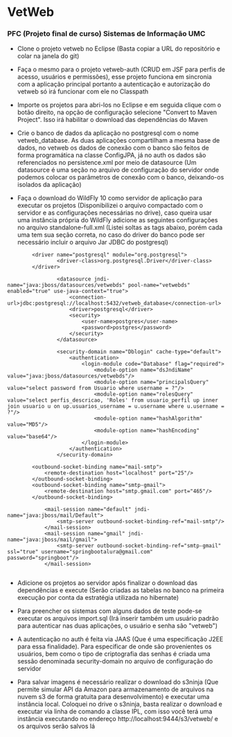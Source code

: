 # VetWeb
### PFC (Projeto final de curso) Sistemas de Informação UMC

* Clone o projeto vetweb no Eclipse (Basta copiar a URL do repositório e colar na janela do git)

* Faça o mesmo para o projeto vetweb-auth (CRUD em JSF para perfis de acesso, usuários e permissões), esse projeto funciona em sincronia com a aplicação principal portanto a autenticação e autorização do vetweb só irá funcionar com ele no Classpath

* Importe os projetos para abri-los no Eclipse e em seguida clique com o botão direito, na opção de configuração selecione "Convert to Maven Project". Isso irá habilitar o download das dependências do Maven

* Crie o banco de dados da aplicação no postgresql com o nome vetweb_database. As duas aplicações compartilham a mesma base de dados, no vetweb os dados de conexão com o banco são feitos de forma programática na classe ConfigJPA, já no auth os dados são referenciados no persistence.xml por meio de datasource (Um datasource é uma seção no arquivo de configuração do servidor onde podemos colocar os parâmetros de conexão com o banco, deixando-os isolados da aplicação)

* Faça o download do WildFly 10 como servidor de aplicação para executar os projetos (Disponibilizei o arquivo compactado com o servidor e as configurações necessárias no drive), caso queira usar uma instância própria do WildFly adicione as seguintes configurações no arquivo standalone-full.xml (Listei soltas as tags abaixo, porém cada uma tem sua seção correta, no caso do driver do banco pode ser necessário incluir o arquivo Jar JDBC do postgresql)
```		
		<driver name="postgresql" module="org.postgresql">
				<driver-class>org.postgresql.Driver</driver-class>
		</driver>
		
                <datasource jndi-name="java:jboss/datasources/vetwebds" pool-name="vetwebds" enabled="true" use-java-context="true">
                    <connection-url>jdbc:postgresql://localhost:5432/vetweb_database</connection-url>
                    <driver>postgresql</driver>
                    <security>
                        <user-name>postgres</user-name>
                        <password>postgres</password>
                    </security>
                </datasource>

                <security-domain name="Dblogin" cache-type="default">
                    <authentication>
                        <login-module code="Database" flag="required">
                            <module-option name="dsJndiName" value="java:jboss/datasources/vetwebds"/>
                            <module-option name="principalsQuery" value="select password from Usuario where username = ?"/>
                            <module-option name="rolesQuery" value="select perfis_descricao, 'Roles' from usuario_perfil up inner join usuario u on up.usuarios_username = u.username where u.username = ?"/>
                            <module-option name="hashAlgorithm" value="MD5"/>
                            <module-option name="hashEncoding" value="base64"/>
                        </login-module>
                    </authentication>
                </security-domain>					
								
        <outbound-socket-binding name="mail-smtp">
            <remote-destination host="localhost" port="25"/>
        </outbound-socket-binding>
        <outbound-socket-binding name="smtp-gmail">
            <remote-destination host="smtp.gmail.com" port="465"/>
        </outbound-socket-binding>								
				
            <mail-session name="default" jndi-name="java:jboss/mail/Default">
                <smtp-server outbound-socket-binding-ref="mail-smtp"/>
            </mail-session>
            <mail-session name="gmail" jndi-name="java:jboss/mail/gmail">
                <smtp-server outbound-socket-binding-ref="smtp-gmail" ssl="true" username="springbootalura@gmail.com" password="springboot"/>
            </mail-session>
						
```

* Adicione os projetos ao servidor após finalizar o download das dependências e execute (Serão criadas as tabelas no banco na primeira execução por conta da estratégia utilizada no hibernate)

* Para preencher os sistemas com alguns dados de teste pode-se executar os arquivos import.sql (Irá inserir também um usuário padrão para autenticar nas duas aplicações, o usuário e senha são "vetweb")

* A autenticação no auth é feita via JAAS (Que é uma especificação J2EE para essa finalidade). Para especificar de onde são provenientes os usuários, bem como o tipo de criptografia das senhas é criada uma sessão denominada security-domain no arquivo de configuração do servidor

* Para salvar imagens é necessário realizar o download do s3ninja (Que permite simular API da Amazon para armazenamento de arquivos na nuvem s3 de forma gratuita para desenvolvimento) e executar uma instância local. Coloquei no drive o s3ninja, basta realizar o download e executar via linha de comando a classe IPL, com isso você terá uma instância executando no endereço http://localhost:9444/s3/vetweb/ e os arquivos serão salvos lá
